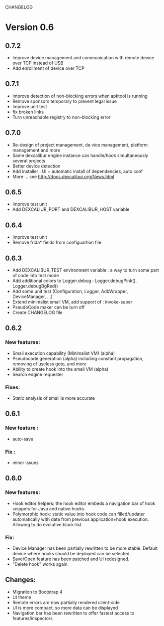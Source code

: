 CHANGELOG

# Version 0.6

## 0.7.2

* Improve device management and communication with remote device over TCP instead of USB
* Add enrollment of device over TCP

## 0.7.1

* Improve detection of non-blocking errors when apktool is running
* Remove sponsors temporary to prevent legal issue 
* Improve unit test
* fix broken links
* Turn unreachable registry to non-blocking error

## 0.7.0

* Re-design of project management, de vice management, platform management and more
* Same dexcalibur engine instance can handle/hook simultaneously several projects
* Better device detection
* Add installer : UI + automatic install of dependencies, auto conf
* More ... see http://docs.dexcalibur.org/News.html


## 0.6.5

* Improve test unit
* Add DEXCALIUR_PORT and DEXCALIBUR_HOST variable

## 0.6.4

* Improve test unit
* Remove frida* fields from configuartion file

## 0.6.3

* Add DEXCALIBUR_TEST environment variable : a way to turn some part of code into test mode
* Add additional colors to Logger.debug : Logger.debugPink(), Logger.debugBgRed()
* Add some unit test (Configuration, Logger, AdbWrapper, DeviceManager, ...)
* Extend minimalist smali VM, add support of : invoke-super
* PseudoCode maker can be turn off
* Create CHANGELOG file

## 0.6.2

### New features:

* Smali execution capability (Minimalist VM) (alpha)
* Pseudocode generation (alpha) including constant propagation, removing of useless goto, and more
* Ability to create hook into the smali VM (alpha)
* Search engine requester

### Fixes:

* Static analysis of smali is more accurate

## 0.6.1

### New feature :

* auto-save

### Fix :

* minor issues

## 0.6.0

### New features:

* Hook editor helpers: the hook editor embeds a navigation bar of hook snippets for Java and native hooks.
* Polymorphic hook: static value into hook code can filled/updater automatically with data from previous application+hook execution. Allowing to do evolutive black-list.

### Fix:

* Device Manager has been partially rewritten to be more stable. Default device where hooks should be deployed can be selected.
* Save/Open feature has been patched and UI redesigned.
* "Delete hook" works again.

## Changes:
* Migration to Bootstrap 4
* UI theme
* Remote errors are now partially rendered client-side
* UI is more compact, so more data can be displayed
* Navigation bar has been rewritten to offer fastest access to features/inspectors




